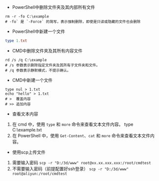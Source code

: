 - PowerShell中删除文件夹及其内部所有文件
```shell
rm -r -fo C:\example
# -fo` 是 `-Force` 的简写，表示强制删除，即使是只读或隐藏的文件也会删除
```
- PowerShell中新建一个文件
```powershell
type 1.txt
```
- CMD中删除文件夹及其所有内容文件
```shell
rd /s /q C:\example
# /s 参数表示删除指定文件夹及其所有子文件夹和文件。 
# /q 参数表示静默模式，不提示确认。
```
- CMD中新建一个文件
```shell
type nul > 1.txt
echo "hello" > 1.txt
# >  覆盖内容
# >> 追加内容
```
- 查看文本内容
1. 在 cmd 中，使用 `type` 和 `more` 命令来查看文本文件内容。 type C:\example.txt
2. 在 PowerShell 中，使用 `Get-Content`、`cat` 和 `more` 命令来查看文本文件内容。

- 使用scp上传文件
1. 需要输入密码
`scp -r "D:/3d/www" root@xx.xx.xxx.xxx:/root/cmdtest`
2. 不需要输入密码（前提配置好ssh登录）
`scp -r "D:/3d/www" root@aliyun:/root/cmdtest`